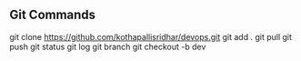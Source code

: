 ## Git Commands

git clone https://github.com/kothapallisridhar/devops.git
git add .
git pull
git push
git status
git log
git branch
git checkout -b dev
